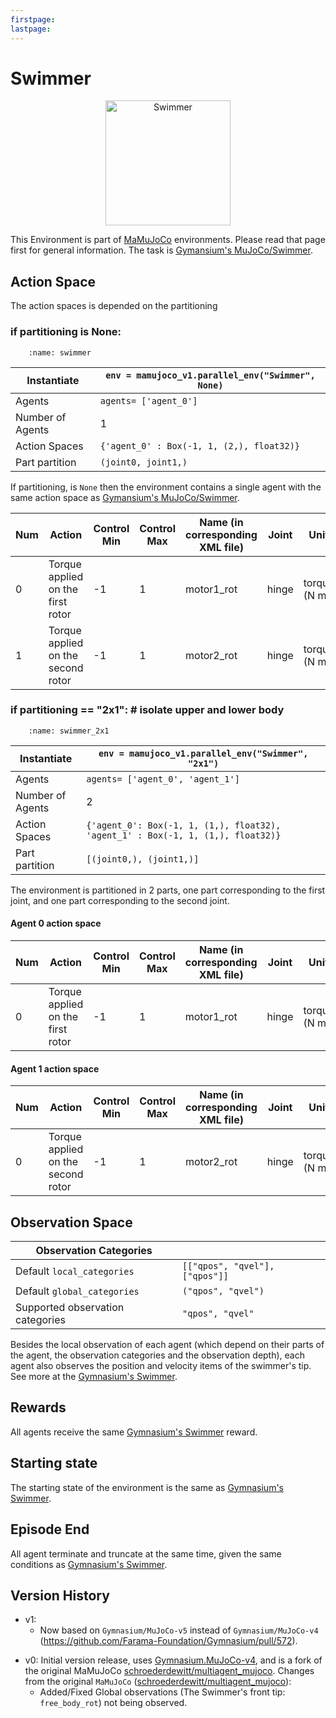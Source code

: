 ```yaml
---
firstpage:
lastpage:
---
```



# Swimmer
<html>
	<p align="center">
		<img src="https://gymnasium.farama.org/_images/swimmer.gif" alt="Swimmer" width="200"/>
	</p>
</html> 

This Environment is part of [MaMuJoCo](https://robotics.farama.org/envs/MaMuJoCo/) environments. Please read that page first for general information.
The task is [Gymansium's MuJoCo/Swimmer](https://gymnasium.farama.org/environments/mujoco/swimmer/).



## Action Space
The action spaces is depended on the partitioning

### if partitioning is None:
```{figure} figures/swimmer.png
    :name: swimmer
```

| Instantiate		| `env = mamujoco_v1.parallel_env("Swimmer", None)`	|
|-----------------------|------------------------------------------------------|
| Agents		| `agents= ['agent_0']`					|
| Number of Agents	| 1							|
| Action Spaces		| `{'agent_0' : Box(-1, 1, (2,), float32)}`			|
| Part partition	| `(joint0, joint1,)`	|

If partitioning, is `None` then the environment contains a single agent with the same action space as [Gymansium's MuJoCo/Swimmer](https://gymnasium.farama.org/environments/mujoco/swimmer/#action-space).

| Num | Action                             | Control Min | Control Max | Name (in corresponding XML file) | Joint | Unit         |
|-----|------------------------------------|-------------|-------------|----------------------------------|-------|--------------|
| 0   | Torque applied on the first rotor  | -1          | 1           | motor1_rot                       | hinge | torque (N m) |
| 1   | Torque applied on the second rotor | -1          | 1           | motor2_rot                       | hinge | torque (N m) |



### if partitioning == "2x1":  # isolate upper and lower body
```{figure} figures/swimmer_2x1.png
    :name: swimmer_2x1
```

| Instantiate		| `env = mamujoco_v1.parallel_env("Swimmer", "2x1")`|
|-----------------------|------------------------------------------------------|
| Agents		| `agents= ['agent_0', 'agent_1']`			|
| Number of Agents	| 2							|
| Action Spaces		| `{'agent_0': Box(-1, 1, (1,), float32), 'agent_1' : Box(-1, 1, (1,), float32)}`			|
| Part partition	| `[(joint0,), (joint1,)]`|

The environment is partitioned in 2 parts, one part corresponding to the first joint, and one part corresponding to the second joint.

#### Agent 0 action space
| Num | Action                             | Control Min | Control Max | Name (in corresponding XML file) | Joint | Unit         |
|-----|------------------------------------|-------------|-------------|----------------------------------|-------|--------------|
| 0   | Torque applied on the first rotor  | -1          | 1           | motor1_rot                       | hinge | torque (N m) |
#### Agent 1 action space
| Num | Action                             | Control Min | Control Max | Name (in corresponding XML file) | Joint | Unit         |
|-----|------------------------------------|-------------|-------------|----------------------------------|-------|--------------|
| 0   | Torque applied on the second rotor | -1          | 1           | motor2_rot                       | hinge | torque (N m) |



## Observation Space
| Observation Categories ||
|-----------------------|------------------------------------------------------|			
| Default `local_categories` | `[["qpos", "qvel"], ["qpos"]]` |
| Default `global_categories` | `("qpos", "qvel")` |
| Supported observation categories | `"qpos", "qvel"` |

Besides the local observation of each agent (which depend on their parts of the agent, the observation categories and the observation depth), each agent also observes the position and velocity items of the swimmer's tip.
See more at the [Gymnasium's Swimmer](https://gymnasium.farama.org/environments/mujoco/swimmer/#observation-space).



## Rewards
All agents receive the same [Gymnasium's Swimmer](https://gymnasium.farama.org/environments/mujoco/swimmer/#observation-space) reward.



## Starting state
The starting state of the environment is the same as [Gymnasium's Swimmer](https://gymnasium.farama.org/environments/mujoco/swimmer/#starting-state).



## Episode End
All agent terminate and truncate at the same time, given the same conditions as [Gymnasium's Swimmer](https://gymnasium.farama.org/environments/mujoco/swimmer/#episode-end).


## Version History
* v1:
	- Now based on `Gymnasium/MuJoCo-v5` instead of `Gymnasium/MuJoCo-v4` (https://github.com/Farama-Foundation/Gymnasium/pull/572).
- v0: Initial version release, uses [Gymnasium.MuJoCo-v4](https://gymnasium.farama.org/environments/mujoco/), and is a fork of the original MaMuJoCo [schroederdewitt/multiagent_mujoco](https://github.com/schroederdewitt/multiagent_mujoco).
Changes from the original `MaMuJoCo` ([schroederdewitt/multiagent_mujoco](https://github.com/schroederdewitt/multiagent_mujoco)):
	- Added/Fixed Global observations (The Swimmer's front tip: `free_body_rot`) not being observed.

